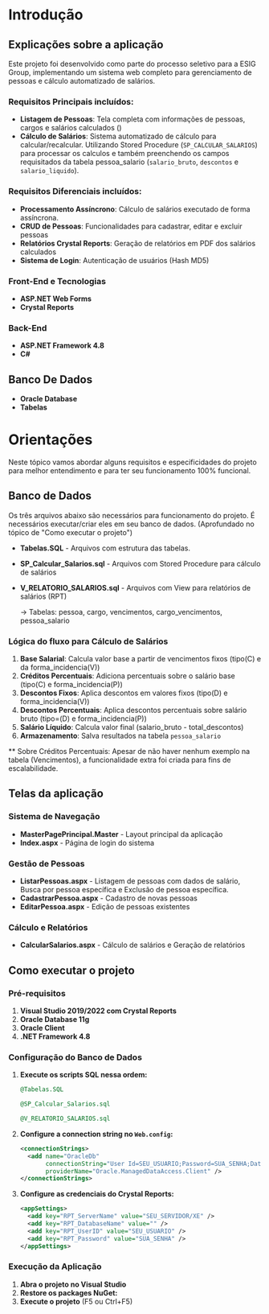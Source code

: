 # Introdução

## Explicações sobre a aplicação

Este projeto foi desenvolvido como parte do processo seletivo para a ESIG Group, implementando um sistema web completo para gerenciamento de pessoas e cálculo automatizado de salários.

### Requisitos Principais incluídos: 

- **Listagem de Pessoas**: Tela completa com informações de pessoas, cargos e salários calculados ()
- **Cálculo de Salários**: Sistema automatizado de cálculo para calcular/recalcular. Utilizando Stored Procedure (`SP_CALCULAR_SALARIOS`) para processar os calculos e também preenchendo os campos requisitados da tabela pessoa_salario (`salario_bruto`, `descontos` e `salario_liquido`).

### Requisitos Diferenciais incluídos:

- **Processamento Assíncrono**: Cálculo de salários executado de forma assíncrona.
- **CRUD de Pessoas**: Funcionalidades para cadastrar, editar e excluir pessoas 
- **Relatórios Crystal Reports**: Geração de relatórios em PDF dos salários calculados
- **Sistema de Login**: Autenticação de usuários (Hash MD5)

### Front-End e Tecnologias

- **ASP.NET Web Forms**
- **Crystal Reports**

### Back-End

- **ASP.NET Framework 4.8**
- **C#**

## Banco De Dados

- **Oracle Database**
- **Tabelas**

# Orientações 

Neste tópico vamos abordar alguns requisitos e especificidades do projeto para melhor entendimento e para ter seu funcionamento 100% funcional.

## Banco de Dados

Os três arquivos abaixo são necessários para funcionamento do projeto. É necessários executar/criar eles em seu banco de dados. (Aprofundado no tópico de "Como executar o projeto")

- **Tabelas.SQL** - Arquivos com estrutura das tabelas. 
- **SP_Calcular_Salarios.sql** - Arquivos com Stored Procedure para cálculo de salários
- **V_RELATORIO_SALARIOS.sql** - Arquivos com View para relatórios de salários (RPT)

    -> Tabelas: pessoa, cargo, vencimentos, cargo_vencimentos, pessoa_salario

### Lógica do fluxo para Cálculo de Salários

1. **Base Salarial**: Calcula valor base a partir de vencimentos fixos (tipo(C) e da forma_incidencia(V))
2. **Créditos Percentuais**: Adiciona percentuais sobre o salário base (tipo(C) e forma_incidencia(P))
3. **Descontos Fixos**: Aplica descontos em valores fixos (tipo(D) e forma_incidencia(V))
4. **Descontos Percentuais**: Aplica descontos percentuais sobre salário bruto (tipo=(D) e forma_incidencia(P))
5. **Salário Líquido**: Calcula valor final (salario_bruto - total_descontos)
6. **Armazenamento**: Salva resultados na tabela `pessoa_salario`

** Sobre Créditos Percentuais: Apesar de não haver nenhum exemplo na tabela (Vencimentos), a funcionalidade extra foi criada para fins de escalabilidade.
	
## Telas da aplicação

### Sistema de Navegação
- **MasterPagePrincipal.Master** - Layout principal da aplicação
- **Index.aspx** - Página de login do sistema

### Gestão de Pessoas
- **ListarPessoas.aspx** - Listagem de pessoas com dados de salário, Busca por pessoa específica e Exclusão de pessoa específica.
- **CadastrarPessoa.aspx** - Cadastro de novas pessoas
- **EditarPessoa.aspx** - Edição de pessoas existentes

### Cálculo e Relatórios
- **CalcularSalarios.aspx** - Cálculo de salários e Geração de relatórios

## Como executar o projeto

### Pré-requisitos

1. **Visual Studio 2019/2022 com Crystal Reports**
2. **Oracle Database 11g**
3. **Oracle Client**
4. **.NET Framework 4.8**

### Configuração do Banco de Dados

1. **Execute os scripts SQL nessa ordem:**
   ```sql
   @Tabelas.SQL
   
   @SP_Calcular_Salarios.sql
   
   @V_RELATORIO_SALARIOS.sql
   ```

2. **Configure a connection string no `Web.config`:**
   ```xml
   <connectionStrings>
     <add name="OracleDb" 
          connectionString="User Id=SEU_USUARIO;Password=SUA_SENHA;Data Source=SEU_SERVIDOR:1521/XE;" 
          providerName="Oracle.ManagedDataAccess.Client" />
   </connectionStrings>
   ```

3. **Configure as credenciais do Crystal Reports:**
   ```xml
   <appSettings>
     <add key="RPT_ServerName" value="SEU_SERVIDOR/XE" />
     <add key="RPT_DatabaseName" value="" />
     <add key="RPT_UserID" value="SEU_USUARIO" />
     <add key="RPT_Password" value="SUA_SENHA" />
   </appSettings>
   ```
### Execução da Aplicação

1. **Abra o projeto no Visual Studio**
2. **Restore os packages NuGet:**
3. **Execute o projeto** (F5 ou Ctrl+F5)